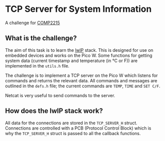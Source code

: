 # TCP Server for System Information

A challenge for [COMP2215](https://www.southampton.ac.uk/courses/modules/comp2215)

## What is the challenge?

The aim of this task is to learn the [lwIP](https://www.nongnu.org/lwip/2_1_x/index.html) stack. This is designed for use on embedded devices and works on the Pico W. Some functions for getting system data (current timestamp and temperature (in °C or F)) are implemented in the `utils.h` file.

The challenge is to implement a TCP server on the Pico W which listens for commands and returns the relevant data. All commands and messages are outlined in the `defs.h` file; the current commands are `TEMP`, `TIME` and `SET C/F`.

Netcat is very useful to send commands to the server.

## How does the lwIP stack work? 

All data for the connections are stored in the `TCP_SERVER_H` struct. Connections are controlled with a PCB (Protocol Control Block) which is why the `TCP_SERVER_H` struct is passed to all the callback functions.
